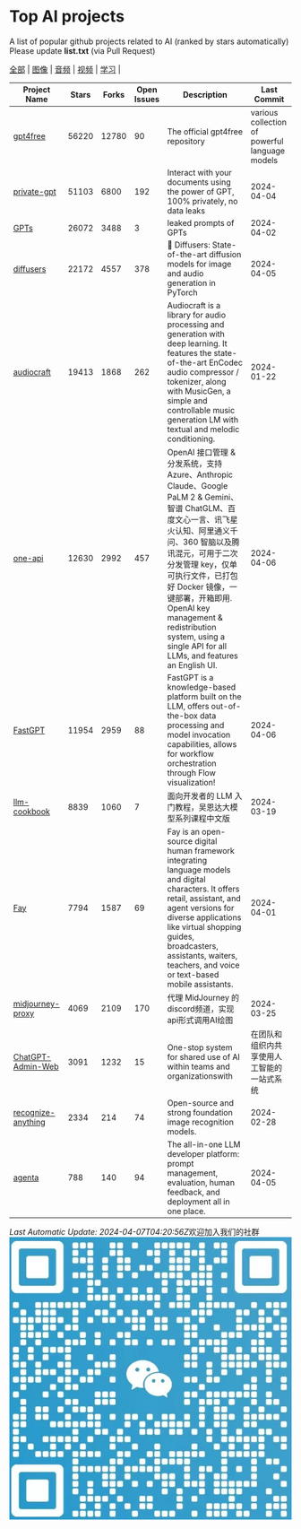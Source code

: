 # Top AI projects
A list of popular github projects related to AI (ranked by stars automatically)
Please update **list.txt** (via Pull Request)

<a href="./README.md">全部</a> |   <a href="./READMEpicture.md">图像</a> |   <a href="./READMEaudio.md">音频</a> | <a href="./READMEvideo.md">视频</a> | <a href="./READMElearn.md">学习</a> | 

| Project Name | Stars | Forks | Open Issues | Description | Last Commit |
| ------------ | ----- | ----- | ----------- | ----------- | ----------- |
| [gpt4free](https://github.com/xtekky/gpt4free) | 56220 | 12780 | 90 | The official gpt4free repository | various collection of powerful language models | 2024-04-06 |
| [private-gpt](https://github.com/zylon-ai/private-gpt) | 51103 | 6800 | 192 | Interact with your documents using the power of GPT, 100% privately, no data leaks | 2024-04-04 |
| [GPTs](https://github.com/linexjlin/GPTs) | 26072 | 3488 | 3 | leaked prompts of GPTs | 2024-04-02 |
| [diffusers](https://github.com/huggingface/diffusers) | 22172 | 4557 | 378 | 🤗 Diffusers: State-of-the-art diffusion models for image and audio generation in PyTorch | 2024-04-05 |
| [audiocraft](https://github.com/facebookresearch/audiocraft) | 19413 | 1868 | 262 | Audiocraft is a library for audio processing and generation with deep learning. It features the state-of-the-art EnCodec audio compressor / tokenizer, along with MusicGen, a simple and controllable music generation LM with textual and melodic conditioning. | 2024-01-22 |
| [one-api](https://github.com/songquanpeng/one-api) | 12630 | 2992 | 457 | OpenAI 接口管理 & 分发系统，支持 Azure、Anthropic Claude、Google PaLM 2 & Gemini、智谱 ChatGLM、百度文心一言、讯飞星火认知、阿里通义千问、360 智脑以及腾讯混元，可用于二次分发管理 key，仅单可执行文件，已打包好 Docker 镜像，一键部署，开箱即用. OpenAI key management & redistribution system, using a single API for all LLMs, and features an English UI. | 2024-04-06 |
| [FastGPT](https://github.com/labring/FastGPT) | 11954 | 2959 | 88 | FastGPT is a knowledge-based platform built on the LLM, offers out-of-the-box data processing and model invocation capabilities, allows for workflow orchestration through Flow visualization! | 2024-04-06 |
| [llm-cookbook](https://github.com/datawhalechina/llm-cookbook) | 8839 | 1060 | 7 | 面向开发者的 LLM 入门教程，吴恩达大模型系列课程中文版 | 2024-03-19 |
| [Fay](https://github.com/xszyou/Fay) | 7794 | 1587 | 69 | Fay is an open-source digital human framework integrating language models and digital characters. It offers retail, assistant, and agent versions for diverse applications like virtual shopping guides, broadcasters, assistants, waiters, teachers, and voice or text-based mobile assistants. | 2024-04-01 |
| [midjourney-proxy](https://github.com/novicezk/midjourney-proxy) | 4069 | 2109 | 170 | 代理 MidJourney 的discord频道，实现api形式调用AI绘图 | 2024-03-25 |
| [ChatGPT-Admin-Web](https://github.com/AprilNEA/ChatGPT-Admin-Web) | 3091 | 1232 | 15 | One-stop system for shared use of AI within teams and organizationswith | 在团队和组织内共享使用人工智能的一站式系统 | 2023-12-27 |
| [recognize-anything](https://github.com/xinyu1205/recognize-anything) | 2334 | 214 | 74 | Open-source and strong foundation image recognition models. | 2024-02-28 |
| [agenta](https://github.com/Agenta-AI/agenta) | 788 | 140 | 94 | The all-in-one LLM developer platform: prompt management, evaluation, human feedback, and deployment all in one place. | 2024-04-05 |

*Last Automatic Update: 2024-04-07T04:20:56Z*欢迎加入我们的社群 ![](https://raw.githubusercontent.com/mouuii/picture/master/weichat.jpg) 